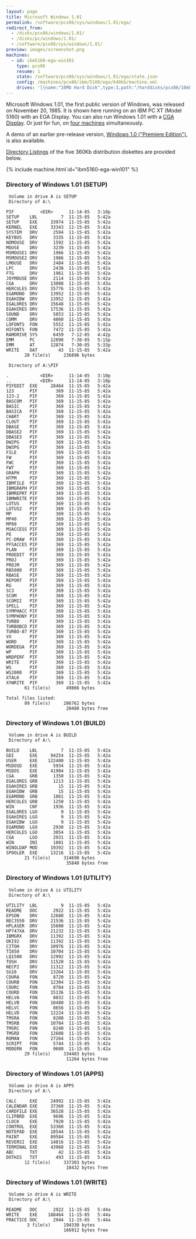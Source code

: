 ```yaml
---
layout: page
title: Microsoft Windows 1.01
permalink: /software/pcx86/sys/windows/1.01/ega/
redirect_from:
  - /disks/pcx86/windows/1.01/
  - /disks/pc/windows/1.01/
  - /software/pcx86/sys/windows/1.01/
preview: images/screenshot.png
machines:
  - id: ibm5160-ega-win101
    type: pcx86
    resume: 1
    state: /software/pcx86/sys/windows/1.01/ega/state.json
    config: /machines/pcx86/ibm/5160/ega/640kb/machine.xml
    drives: '[{name:"10Mb Hard Disk",type:3,path:"/harddisks/pcx86/10mb/PCDOS200-WIN101-EGA.json"}]'
---
```


Microsoft Windows 1.01, the first public version of Windows, was released on November 20, 1985.
It is shown here running on an IBM PC XT (Model 5160) with an EGA Display.  You can also run Windows 1.01
with a [CGA Display](../cga/).  Or just for fun, on [four machines](array/) simultaneously.

A demo of an earlier pre-release version, [Windows 1.0 ("Premiere Edition")](../1.00/), is also available.

[Directory Listings](#directory-of-windows-101-setup) of the five 360Kb distribution diskettes are provided below.

{% include machine.html id="ibm5160-ega-win101" %}

### Directory of Windows 1.01 (SETUP)

     Volume in drive A is SETUP
     Directory of A:\

    PIF          <DIR>      11-14-85   3:10p
    SETUP    LBL         7  11-15-85   5:42a
    SETUP    EXE     33974  11-15-85   5:42a
    KERNEL   EXE     33343  11-15-85   5:42a
    SYSTEM   DRV      2594  11-15-85   5:42a
    KEYBUS   DRV      3335  11-15-85   5:42a
    NOMOUSE  DRV      1592  11-15-85   5:42a
    MOUSE    DRV      3239  11-15-85   5:42a
    MSMOUSE1 DRV      1966  11-15-85   5:42a
    MSMOUSE2 DRV      1966  11-15-85   5:42a
    LMOUSE   DRV      2484  11-15-85   5:42a
    LPC      DRV      2438  11-15-85   5:42a
    FTG      DRV      1961  11-15-85   5:42a
    JOYMOUSE DRV      2114  11-15-85   5:42a
    CGA      DRV     13008  11-15-85   5:43a
    HERCULES DRV     15776  11-15-85   5:42a
    EGAMONO  DRV     13952  11-15-85   5:42a
    EGAHIBW  DRV     13952  11-15-85   5:42a
    EGALORES DRV     15648  11-15-85   5:42a
    EGAHIRES DRV     17536  11-15-85   5:42a
    SOUND    DRV      5853  11-15-85   5:42a
    COMM     DRV      4860  11-15-85   5:43a
    LOFONTS  FON      5552  11-15-85   5:42a
    HIFONTS  FON      7472  11-15-85   5:42a
    RAMDRIVE SYS      6459   7-12-85   4:42p
    EMM      PC      12898   7-30-85   5:15p
    EMM      AT      12874   7-30-85   5:33p
    WRITE    DAT        43  11-15-85   5:42a
           28 file(s)     236896 bytes

     Directory of A:\PIF

    .            <DIR>      11-14-85   3:10p
    ..           <DIR>      11-14-85   3:10p
    PIFEDIT  EXE     28464  11-15-85   5:42a
    123      PIF       369  11-15-85   5:42a
    123-2    PIF       369  11-15-85   5:42a
    BASCOM   PIF       369  11-15-85   5:42a
    BASIC    PIF       369  11-15-85   5:42a
    BASICA   PIF       369  11-15-85   5:42a
    CHART    PIF       369  11-15-85   5:42a
    CLOUT    PIF       369  11-15-85   5:42a
    DBASE    PIF       369  11-15-85   5:42a
    DBASE2   PIF       369  11-15-85   5:42a
    DBASE3   PIF       369  11-15-85   5:42a
    DW2PG    PIF       369  11-15-85   5:42a
    DW3PG    PIF       369  11-15-85   5:42a
    FILE     PIF       369  11-15-85   5:42a
    FW       PIF       369  11-15-85   5:42a
    FWC      PIF       369  11-15-85   5:42a
    FWT      PIF       369  11-15-85   5:42a
    GRAPH    PIF       369  11-15-85   5:42a
    HTPM     PIF       369  11-15-85   5:42a
    IBMFILE  PIF       369  11-15-85   5:42a
    IBMGRAPH PIF       369  11-15-85   5:42a
    IBMREPRT PIF       369  11-15-85   5:42a
    IBMWRITE PIF       369  11-15-85   5:42a
    LOTUS    PIF       369  11-15-85   5:42a
    LOTUS2   PIF       369  11-15-85   5:42a
    MP       PIF       369  11-15-85   5:42a
    MP40     PIF       369  11-15-85   5:42a
    MP80     PIF       369  11-15-85   5:42a
    MSACCESS PIF       369  11-15-85   5:42a
    PE       PIF       369  11-15-85   5:42a
    PC-DRAW  PIF       369  11-15-85   5:42a
    PFSACCES PIF       369  11-15-85   5:42a
    PLAN     PIF       369  11-15-85   5:42a
    PROEDIT  PIF       369  11-15-85   5:42a
    PROJ     PIF       369  11-15-85   5:42a
    PROJM    PIF       369  11-15-85   5:42a
    RB5000   PIF       369  11-15-85   5:42a
    RBASE    PIF       369  11-15-85   5:42a
    REPORT   PIF       369  11-15-85   5:42a
    RG       PIF       369  11-15-85   5:42a
    SC3      PIF       369  11-15-85   5:42a
    SCOM     PIF       369  11-15-85   5:42a
    SCOMII   PIF       369  11-15-85   5:42a
    SPELL    PIF       369  11-15-85   5:42a
    SYMPHACC PIF       369  11-15-85   5:42a
    SYMPHONY PIF       369  11-15-85   5:42a
    TURBO    PIF       369  11-15-85   5:42a
    TURBOBCD PIF       369  11-15-85   5:42a
    TURBO-87 PIF       369  11-15-85   5:42a
    VX       PIF       369  11-15-85   5:42a
    WORD     PIF       369  11-15-85   5:42a
    WORDEGA  PIF       369  11-15-85   5:42a
    WP       PIF       369  11-15-85   5:42a
    WRDPERF  PIF       369  11-15-85   5:42a
    WRITE    PIF       369  11-15-85   5:42a
    WS       PIF       369  11-15-85   5:42a
    WS2000   PIF       369  11-15-85   5:42a
    XTALK    PIF       369  11-15-85   5:42a
    XYWRITE  PIF       369  11-15-85   5:42a
           61 file(s)      49866 bytes

    Total files listed:
           89 file(s)     286762 bytes
                           20480 bytes free

### Directory of Windows 1.01 (BUILD)

     Volume in drive A is BUILD
     Directory of A:\

    BUILD    LBL         7  11-15-85   5:42a
    GDI      EXE     94254  11-15-85   5:42a
    USER     EXE    122400  11-15-85   5:42a
    MSDOSD   EXE      5934  11-15-85   5:42a
    MSDOS    EXE     41904  11-15-85   5:42a
    CGA      GRB      1350  11-15-85   5:42a
    EGALORES GRB      1213  11-15-85   5:42a
    EGAHIRES GRB        15  11-15-85   5:42a
    EGAHIBW  GRB        15  11-15-85   5:42a
    EGAMONO  GRB      1061  11-15-85   5:42a
    HERCULES GRB      1250  11-15-85   5:42a
    WIN      CNF      1936  11-15-85   5:42a
    EGALORES LGO         9  11-15-85   5:42a
    EGAHIRES LGO         9  11-15-85   5:42a
    EGAHIBW  LGO         9  11-15-85   5:42a
    EGAMONO  LGO      2930  11-15-85   5:42a
    HERCULES LGO      3054  11-15-85   5:42a
    CGA      LGO      2931  11-15-85   5:42a
    WIN      INI      1801  11-15-85   5:42a
    WINOLDAP MOD     19392  11-15-85   5:42a
    SPOOLER  EXE     13216  11-15-85   5:42a
           21 file(s)     314690 bytes
                           35840 bytes free

### Directory of Windows 1.01 (UTILITY)

     Volume in drive A is UTILITY
     Directory of A:\

    UTILITY  LBL         9  11-15-85   5:42a
    README   DOC      2922  11-15-85   5:42a
    EPSON    DRV     12688  11-15-85   5:42a
    NEC3550  DRV     21536  11-15-85   5:42a
    HPLASER  DRV     15600  11-15-85   5:42a
    HP747XA  DRV     21232  11-15-85   5:42a
    IBMGRX   DRV     11392  11-15-85   5:42a
    OKI92    DRV     11392  11-15-85   5:42a
    CITOH    DRV     10976  11-15-85   5:42a
    TI850    DRV     10704  11-15-85   5:42a
    LQ1500   DRV     12992  11-15-85   5:42a
    TOSH     DRV     11520  11-15-85   5:42a
    NECP2    DRV     11312  11-15-85   5:42a
    SG10     DRV     13264  11-15-85   5:42a
    COURA    FON      8720  11-15-85   5:42a
    COURB    FON     12304  11-15-85   5:42a
    COURC    FON      8784  11-15-85   5:42a
    COURD    FON     15136  11-15-85   5:42a
    HELVA    FON      8032  11-15-85   5:42a
    HELVB    FON     10480  11-15-85   5:42a
    HELVC    FON      8656  11-15-85   5:42a
    HELVD    FON     12224  11-15-85   5:42a
    TMSRA    FON      8208  11-15-85   5:42a
    TMSRB    FON     10784  11-15-85   5:42a
    TMSRC    FON      8240  11-15-85   5:42a
    TMSRD    FON     12608  11-15-85   5:42a
    ROMAN    FON     27264  11-15-85   5:42a
    SCRIPT   FON      5744  11-15-85   5:42a
    MODERN   FON      9680  11-15-85   5:42a
           29 file(s)     334403 bytes
                           11264 bytes free

### Directory of Windows 1.01 (APPS)

     Volume in drive A is APPS
     Directory of A:\

    CALC     EXE     24992  11-15-85   5:42a
    CALENDAR EXE     37360  11-15-85   5:42a
    CARDFILE EXE     36528  11-15-85   5:42a
    CLIPBRD  EXE      9696  11-15-85   5:42a
    CLOCK    EXE      7920  11-15-85   5:42a
    CONTROL  EXE     53360  11-15-85   5:42a
    NOTEPAD  EXE     18544  11-15-85   5:42a
    PAINT    EXE     89584  11-15-85   5:42a
    REVERSI  EXE     14816  11-15-85   5:42a
    TERMINAL EXE     43968  11-15-85   5:42a
    ABC      TXT        42  11-15-85   5:42a
    DOTHIS   TXT       493  11-15-85   5:42a
           12 file(s)     337303 bytes
                           18432 bytes free

### Directory of Windows 1.01 (WRITE)

     Volume in drive A is WRITE
     Directory of A:\

    README   DOC      2922  11-15-85   5:44a
    WRITE    EXE    188464  11-15-85   5:44a
    PRACTICE DOC      2944  11-15-85   5:44a
            3 file(s)     194330 bytes
                          166912 bytes free
